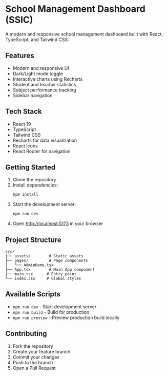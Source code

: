 # School Management Dashboard (SSIC)

A modern and responsive school management dashboard built with React, TypeScript, and Tailwind CSS.

## Features

- Modern and responsive UI
- Dark/Light mode toggle
- Interactive charts using Recharts
- Student and teacher statistics
- Subject performance tracking
- Sidebar navigation

## Tech Stack

- React 19
- TypeScript
- Tailwind CSS
- Recharts for data visualization
- React Icons
- React Router for navigation

## Getting Started

1. Clone the repository
2. Install dependencies:
   ```bash
   npm install
   ```
3. Start the development server:
   ```bash
   npm run dev
   ```
4. Open [http://localhost:5173](http://localhost:5173) in your browser

## Project Structure

```
src/
├── assets/        # Static assets
├── pages/         # Page components
│   └── AdminHome.tsx
├── App.tsx        # Main App component
├── main.tsx      # Entry point
└── index.css     # Global styles
```

## Available Scripts

- `npm run dev` - Start development server
- `npm run build` - Build for production
- `npm run preview` - Preview production build locally

## Contributing

1. Fork the repository
2. Create your feature branch
3. Commit your changes
4. Push to the branch
5. Open a Pull Request
